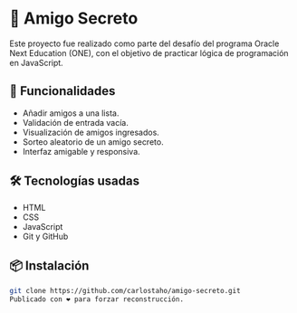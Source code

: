 # 🎁 Amigo Secreto

Este proyecto fue realizado como parte del desafío del programa Oracle Next Education (ONE), con el objetivo de practicar lógica de programación en JavaScript.

## 🚀 Funcionalidades

- Añadir amigos a una lista.
- Validación de entrada vacía.
- Visualización de amigos ingresados.
- Sorteo aleatorio de un amigo secreto.
- Interfaz amigable y responsiva.

## 🛠 Tecnologías usadas

- HTML
- CSS
- JavaScript
- Git y GitHub

## 📦 Instalación

```bash
git clone https://github.com/carlostaho/amigo-secreto.git
Publicado con ❤️ para forzar reconstrucción.
